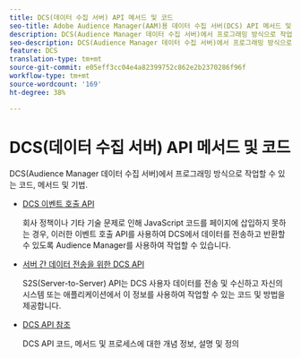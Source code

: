 ```yaml
---
title: DCS(데이터 수집 서버) API 메서드 및 코드
seo-title: Adobe Audience Manager(AAM)용 데이터 수집 서버(DCS) API 메서드 및 코드
description: DCS(Audience Manager 데이터 수집 서버)에서 프로그래밍 방식으로 작업할 수 있는 코드, 메서드 및 기법.
seo-description: DCS(Audience Manager 데이터 수집 서버)에서 프로그래밍 방식으로 작업할 수 있는 코드, 메서드 및 기법.
feature: DCS
translation-type: tm+mt
source-git-commit: e05eff3cc04e4a82399752c862e2b2370286f96f
workflow-type: tm+mt
source-wordcount: '169'
ht-degree: 38%

---
```



# DCS(데이터 수집 서버) API 메서드 및 코드

DCS(Audience Manager 데이터 수집 서버)에서 프로그래밍 방식으로 작업할 수 있는 코드, 메서드 및 기법.

* [DCS 이벤트 호출 API](/help/using/api/dcs-intro/dcs-event-calls/dcs-event-calls.md)

   회사 정책이나 기타 기술 문제로 인해 JavaScript 코드를 페이지에 삽입하지 못하는 경우, 이러한 이벤트 호출 API를 사용하여 DCS에서 데이터를 전송하고 반환할 수 있도록 Audience Manager를 사용하여 작업할 수 있습니다.

* [서버 간 데이터 전송을 위한 DCS API](/help/using/api/dcs-intro/dcs-s2s/dcs-s2s.md)

   S2S(Server-to-Server) API는 DCS 사용자 데이터를 전송 및 수신하고 자신의 시스템 또는 애플리케이션에서 이 정보를 사용하여 작업할 수 있는 코드 및 방법을 제공합니다.

* [DCS API 참조](/help/using/api/dcs-intro/dcs-api-reference/dcs-api-methods.md)

   DCS API 코드, 메서드 및 프로세스에 대한 개념 정보, 설명 및 정의